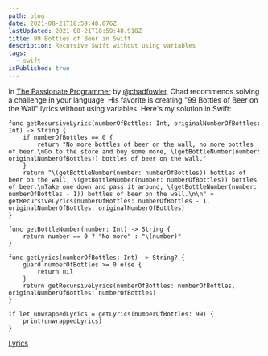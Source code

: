 ```yaml
---
path: blog
date: 2021-08-21T18:59:48.876Z
lastUpdated: 2021-08-21T18:59:48.918Z
title: 99 Bottles of Beer in Swift
description: Recursive Swift without using variables
tags:
  - swift
isPublished: true
---
```

In [The Passionate Programmer](https://www.amazon.com/Passionate-Programmer-Remarkable-Development-Pragmatic/dp/1934356344/ref=asc_df_1934356344/?tag=hyprod-20&linkCode=df0&hvadid=312025907421&hvpos=&hvnetw=g&hvrand=2619027834083661622&hvpone=&hvptwo=&hvqmt=&hvdev=c&hvdvcmdl=&hvlocint=&hvlocphy=9061089&hvtargid=pla-331493525691&psc=1) by [@chadfowler](https://twitter.com/chadfowler?s=20), Chad recommends solving a challenge in your language. His favorite is creating "99 Bottles of Beer on the Wall" lyrics without using variables. Here's my solution in Swift:

```
func getRecursiveLyrics(numberOfBottles: Int, originalNumberOfBottles: Int) -> String {
    if numberOfBottles == 0 {
        return "No more bottles of beer on the wall, no more bottles of beer.\nGo to the store and buy some more, \(getBottleNumber(number: originalNumberOfBottles)) bottles of beer on the wall."
    }
    return "\(getBottleNumber(number: numberOfBottles)) bottles of beer on the wall, \(getBottleNumber(number: numberOfBottles)) bottles of beer.\nTake one down and pass it around, \(getBottleNumber(number: numberOfBottles - 1)) bottles of beer on the wall.\n\n" + getRecursiveLyrics(numberOfBottles: numberOfBottles - 1, originalNumberOfBottles: originalNumberOfBottles)
}

func getBottleNumber(number: Int) -> String {
    return number == 0 ? "No more" : "\(number)"
}

func getLyrics(numberOfBottles: Int) -> String? {
    guard numberOfBottles >= 0 else {
        return nil
    }
    return getRecursiveLyrics(numberOfBottles: numberOfBottles, originalNumberOfBottles: numberOfBottles)
}

if let unwrappedLyrics = getLyrics(numberOfBottles: 99) {
    print(unwrappedLyrics)
}

```

[Lyrics](http://www.99-bottles-of-beer.net/lyrics.html)